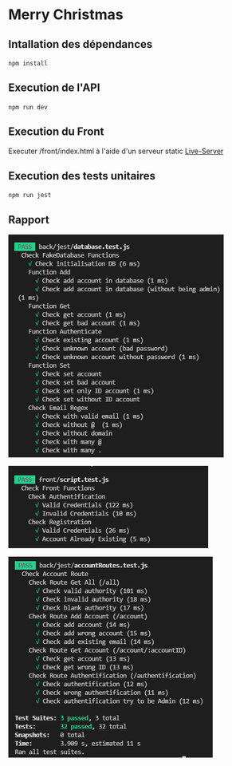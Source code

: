 # Merry Christmas

## Intallation des dépendances
```
npm install
```
## Execution de l'API
```
npm run dev
```
## Execution du Front
Executer /front/index.html à l'aide d'un serveur static 
[Live-Server](https://marketplace.visualstudio.com/items?itemName=ritwickdey.LiveServer)

## Execution des tests unitaires
```
npm run jest
```

## Rapport
![alt text](https://raw.githubusercontent.com/Viliprant/test-ipssi/master/readmeIMG/databaseTest.png)

![alt text](https://raw.githubusercontent.com/Viliprant/test-ipssi/master/readmeIMG/FrontTest.png)

![alt text](https://raw.githubusercontent.com/Viliprant/test-ipssi/master/readmeIMG/routeAccountTest.png)